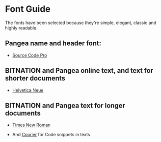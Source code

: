 
# Font Guide

The fonts have been selected because they're simple, elegant, classic and highly readable.

## Pangea name and header font: 

- [Source Code Pro](https://typekit.com/fonts/source-code-pro)

## BITNATION and Pangea online text, and text for shorter documents

- [Helvetica Neue](https://www.fonts.com/font/linotype/neue-helvetica)

## BITNATION and Pangea text for longer documents

- [Times New Roman](https://www.fonts.com/font/monotype/times-new-roman)

- And [Courier](https://www.wikiwand.com/en/Courier_(typeface)) for Code snippets in texts

